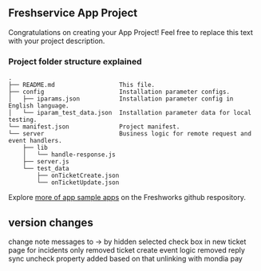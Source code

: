 ## Freshservice App Project

Congratulations on creating your App Project! Feel free to replace this text with your project description.

### Project folder structure explained

    .
    ├── README.md                  This file.
    ├── config                     Installation parameter configs.
    │   ├── iparams.json           Installation parameter config in English language.
    │   └── iparam_test_data.json  Installation parameter data for local testing.
    └── manifest.json              Project manifest.
    └── server                     Business logic for remote request and event handlers.
        ├── lib
        │   └── handle-response.js
        ├── server.js
        └── test_data
            ├── onTicketCreate.json
            └── onTicketUpdate.json

Explore [more of app sample apps](https://community.developers.freshworks.com/t/freshworks-sample-apps/3604) on the Freshworks github respository.

## version changes
change note messages to -> by
hidden selected check box in new ticket page for incidents only
removed ticket create event logic
removed reply sync
uncheck property added based on that unlinking with mondia pay